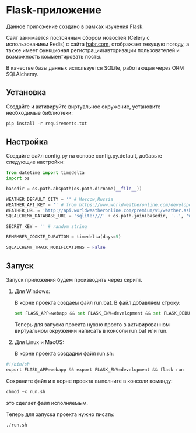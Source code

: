 # Flask-приложение
Данное приложение создано в рамках изучения Flask. 

Сайт занимается постоянным сбором новостей (Celery с использованием Redis) с сайта [habr.com](https://habr.com/ru/search/?target_type=posts&q=python&order_by=date), отображает текущую погоду, а также имеет функционал регистрации/авторизации пользователей и возможность комментировать посты.

В качестве базы данных используется SQLite, работающая через ORM SQLAlchemy.
## Установка
Создайте и активируйте виртуальное окружение, установите необходимые библиотеки:
```python
pip install -r requirements.txt
```
## Настройка
Создайте файл config.py на основе config.py.default, добавьте следующие настройки:
```python
from datetime import timedelta
import os

basedir = os.path.abspath(os.path.dirname(__file__))

WEATHER_DEFAULT_CITY = '' # Moscow,Russia
WEATHER_API_KEY = '' # from https://www.worldweatheronline.com/developer/api/
WEATHER_URL = 'http://api.worldweatheronline.com/premium/v1/weather.ashx'
SQLALCHEMY_DATABASE_URI = 'sqlite:///' + os.path.join(basedir, '..', 'webapp.db')

SECRET_KEY = '' # random string

REMEMBER_COOKIE_DURATION = timedelta(days=5)

SQLALCHEMY_TRACK_MODIFICATIONS = False
```
## Запуск
Запуск приложения будем производить через скрипт.

1. Для Windows:

   В корне проекта создаем файл run.bat. В файл добавляем строку:
   ```python
   set FLASK_APP=webapp && set FLASK_ENV=development && set FLASK_DEBUG=1 && flask run
   ```
    Теперь для запуска проекта нужно просто в активированном виртуальном окружении написать в консоли run.bat или run.

 2. Для Linux и MacOS:
 
    В корне проекта создадим файл run.sh:
   ```python
   #!/bin/sh
   export FLASK_APP=webapp && export FLASK_ENV=development && flask run
   ```
   Сохраните файл и в корне проекта выполните в консоли команду:
   ```python
   chmod +x run.sh
   ```
   это сделает файл исполняемым.
   
   Теперь для запуска проекта нужно писать:
   ```python
   ./run.sh
   ```